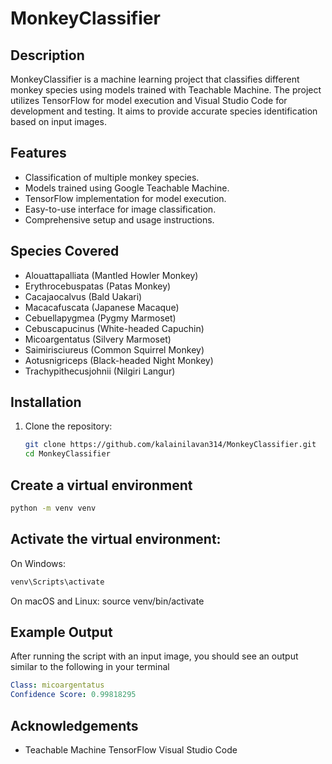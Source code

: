 # MonkeyClassifier

## Description
MonkeyClassifier is a machine learning project that classifies different monkey species using models trained with Teachable Machine. The project utilizes TensorFlow for model execution and Visual Studio Code for development and testing. It aims to provide accurate species identification based on input images.

## Features
- Classification of multiple monkey species.
- Models trained using Google Teachable Machine.
- TensorFlow implementation for model execution.
- Easy-to-use interface for image classification.
- Comprehensive setup and usage instructions.

## Species Covered
- Alouattapalliata (Mantled Howler Monkey)
- Erythrocebuspatas (Patas Monkey)
- Cacajaocalvus (Bald Uakari)
- Macacafuscata (Japanese Macaque)
- Cebuellapygmea (Pygmy Marmoset)
- Cebuscapucinus (White-headed Capuchin)
- Micoargentatus (Silvery Marmoset)
- Saimirisciureus (Common Squirrel Monkey)
- Aotusnigriceps (Black-headed Night Monkey)
- Trachypithecusjohnii (Nilgiri Langur)

## Installation
1. Clone the repository:
   ```sh
   git clone https://github.com/kalainilavan314/MonkeyClassifier.git
   cd MonkeyClassifier

## Create a virtual environment
  ```sh
python -m venv venv
  ```
## Activate the virtual environment:
On Windows:
 ```sh
venv\Scripts\activate
 ```
On macOS and Linux:
source venv/bin/activate

## Example Output
After running the script with an input image, you should see an output similar to the following in your terminal
```yaml
Class: micoargentatus
Confidence Score: 0.99818295
 ```
## Acknowledgements
- Teachable Machine
TensorFlow
Visual Studio Code



